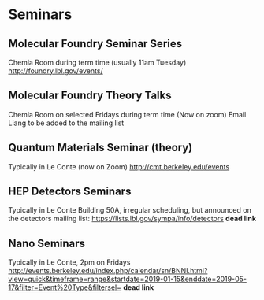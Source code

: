 # Seminars

## Molecular Foundry Seminar Series
Chemla Room during term time (usually 11am Tuesday)
http://foundry.lbl.gov/events/

## Molecular Foundry Theory Talks
Chemla Room on selected Fridays during term time (Now on zoom)
Email Liang to be added to the mailing list

## Quantum Materials Seminar (theory)
Typically in Le Conte (now on Zoom)
http://cmt.berkeley.edu/events

## HEP Detectors Seminars
Typically in Le Conte
Building 50A, irregular scheduling, but announced on the detectors mailing list:
https://lists.lbl.gov/sympa/info/detectors **dead link**

## Nano Seminars
Typically in Le Conte, 2pm on Fridays
http://events.berkeley.edu/index.php/calendar/sn/BNNI.html?view=quick&timeframe=range&startdate=2019-01-15&enddate=2019-05-17&filter=Event%20Type&filtersel= **dead link**

